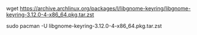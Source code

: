 wget https://archive.archlinux.org/packages/l/libgnome-keyring/libgnome-keyring-3.12.0-4-x86_64.pkg.tar.zst

sudo pacman -U libgnome-keyring-3.12.0-4-x86_64.pkg.tar.zst
